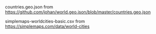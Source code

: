 

countries.geo.json from https://github.com/johan/world.geo.json/blob/master/countries.geo.json


simplemaps-worldcities-basic.csv from https://simplemaps.com/data/world-cities